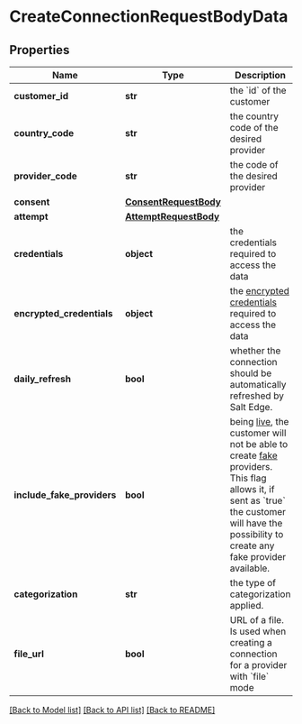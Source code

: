 # CreateConnectionRequestBodyData

## Properties
Name | Type | Description | Notes
------------ | ------------- | ------------- | -------------
**customer_id** | **str** | the &#x60;id&#x60; of the customer | 
**country_code** | **str** | the country code of the desired provider | 
**provider_code** | **str** | the code of the desired provider | 
**consent** | [**ConsentRequestBody**](ConsentRequestBody.md) |  | 
**attempt** | [**AttemptRequestBody**](AttemptRequestBody.md) |  | [optional] 
**credentials** | **object** | the credentials required to access the data | [optional] 
**encrypted_credentials** | **object** | the [encrypted credentials](#encrypted_credentials) required to access the data | [optional] 
**daily_refresh** | **bool** | whether the connection should be automatically refreshed by Salt Edge. | [optional] 
**include_fake_providers** | **bool** | being [live](/general/#live), the customer will not be able to create [fake](#providers-fake) providers. This flag allows it, if sent as &#x60;true&#x60; the customer will have the possibility to create any fake provider available. | [optional] 
**categorization** | **str** | the type of categorization applied. | [optional] [default to 'personal']
**file_url** | **bool** | URL of a file. Is used when creating a connection for a provider with &#x60;file&#x60; mode | [optional] 

[[Back to Model list]](../README.md#documentation-for-models) [[Back to API list]](../README.md#documentation-for-api-endpoints) [[Back to README]](../README.md)

